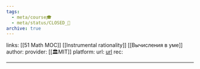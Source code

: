```yaml
---
tags:
  - meta/course🎓
  - meta/status/CLOSED_🍂
archive: true
---
```

links: [[51 Math MOC]] [[Instrumental rationality]] [[Вычисления в уме]]
author: 
provider: [[🏛MIT]]
platform:
url: [url](https://ocw.mit.edu/courses/mathematics/18-098-street-fighting-mathematics-january-iap-2008/index.htm)
rec:

---



